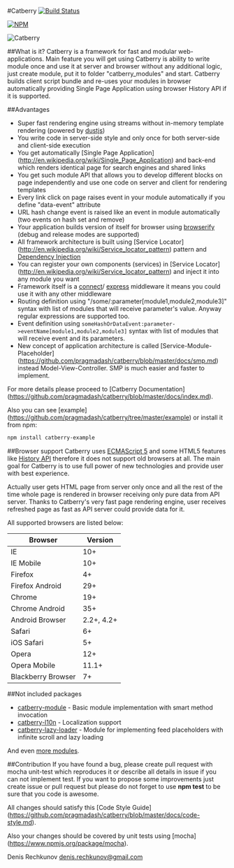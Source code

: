 #Catberry [![Build Status](https://travis-ci.org/pragmadash/catberry.png?branch=master)](https://travis-ci.org/pragmadash/catberry)

[![NPM](https://nodei.co/npm/catberry.png)](https://nodei.co/npm/catberry/)

![Catberry](https://raw.githubusercontent.com/pragmadash/catberry/master/docs/images/logo.png)

##What is it?
Catberry is a framework for fast and modular web-applications. 
Main feature you will get using Catberry is ability to write module once and 
use it at server and browser without any additional logic, just create module, 
put it to folder "catberry_modules" and start. Catberry builds client script 
bundle and re-uses your modules in browser automatically providing 
Single Page Application using browser History API if it is supported.

##Advantages
* Super fast rendering engine using streams without in-memory template rendering 
(powered by [dustjs](https://github.com/linkedin/dustjs))
* You write code in server-side style and only once for both server-side 
and client-side execution
* You get automatically [Single Page Application]
(http://en.wikipedia.org/wiki/Single_Page_Application) and back-end which 
renders identical page for search engines and shared links
* You get such module API that allows you to develop different blocks on page 
independently and use one code on server and client for rendering templates
* Every link click on page raises event in your module automatically if you 
define "data-event" attribute
* URL hash change event is raised like an event in module automatically 
(two events on hash set and remove)
* Your application builds version of itself for browser using 
[browserify](http://browserify.org) (debug and release modes are supported)
* All framework architecture is built using [Service Locator]
(http://en.wikipedia.org/wiki/Service_locator_pattern) pattern and 
[Dependency Injection](http://en.wikipedia.org/wiki/Dependency_injection)
* You can register your own components (services) in [Service Locator]
(http://en.wikipedia.org/wiki/Service_locator_pattern) and inject it 
into any module you want
* Framework itself is a [connect](https://github.com/senchalabs/connect)/
[express](https://github.com/visionmedia/express) middleware it means you 
could use it with any other middleware
* Routing definition using "/some/:parameter[module1,module2,module3]" 
syntax with list of modules that will receive parameter's value. 
Anyway regular expressions are supported too.
* Event definition using 
`someHashOrDataEvent:parameter->eventName[module1,module2,module3]` 
syntax with list of modules that will receive event and its parameters.
* New concept of application architecture is called [Service-Module-Placeholder]
(https://github.com/pragmadash/catberry/blob/master/docs/smp.md) 
instead Model-View-Controller. SMP is much easier and faster to implement.

For more details please proceed to [Catberry Documentation]
(https://github.com/pragmadash/catberry/blob/master/docs/index.md).

Also you can see [example]
(https://github.com/pragmadash/catberry/tree/master/example) or install 
it from npm:

```bash
npm install catberry-example
```

##Browser support
Catberry uses [ECMAScript 5](http://www.ecma-international.org/ecma-262/5.1/) 
and some HTML5 features 
like [History API](https://developer.mozilla.org/en-US/docs/Web/Guide/API/DOM/Manipulating_the_browser_history)
therefore it does not support old browsers at all.
The main goal for Catberry is to use full power of new technologies and provide 
user with best experience.

Actually user gets HTML page from server only once and all the rest of the time 
whole page is rendered in browser receiving only pure data from API server.
Thanks to Catberry's very fast page rendering engine, user receives refreshed 
page as fast as API server could provide data for it.

All supported browsers are listed below:

| Browser			| Version		|
|-------------------|---------------|
| IE				| 10+			|
| IE Mobile			| 10+			|
| Firefox 			| 4+			|
| Firefox Android	| 29+			|
| Chrome			| 19+			|
| Chrome Android	| 35+			|
| Android Browser	| 2.2+, 4.2+	|
| Safari			| 6+			|
| iOS Safari		| 5+			|
| Opera				| 12+			|
| Opera Mobile		| 11.1+			|
| Blackberry Browser| 7+			|

##Not included packages
* [catberry-module](https://www.npmjs.org/package/catberry-module) - 
Basic module implementation with smart method invocation
* [catberry-l10n](https://www.npmjs.org/package/catberry-l10n) - 
Localization support
* [catberry-lazy-loader](https://www.npmjs.org/package/catberry-lazy-loader) - 
Module for implementing feed placeholders with infinite scroll and lazy loading

And even [more modules](https://www.npmjs.org/search?q=catberry).

##Contribution
If you have found a bug, please create pull request with mocha unit-test which 
reproduces it or describe all details in issue if you can not implement test.
If you want to propose some improvements just create issue or pull request but 
please do not forget to use **npm test** to be sure that you code is awesome.

All changes should satisfy this [Code Style Guide]
(https://github.com/pragmadash/catberry/blob/master/docs/code-style.md).

Also your changes should be covered by unit tests using [mocha]
(https://www.npmjs.org/package/mocha).

Denis Rechkunov <denis.rechkunov@gmail.com>
